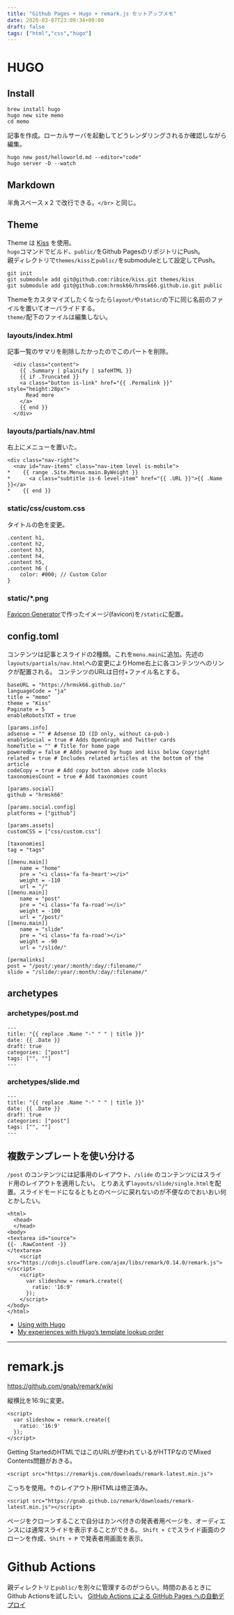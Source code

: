 ```yaml
---
title: "Github Pages + Hugo + remark.js セットアップメモ"
date: 2020-03-07T23:09:34+09:00
draft: false
tags: ["html","css","hugo"]
---
```


# HUGO

## Install

```
brew install hugo
hugo new site memo
cd memo
```

記事を作成。ローカルサーバを起動してどうレンダリングされるか確認しながら編集。

```
hugo new post/helloworld.md --editor="code"
hugo server -D --watch
```

## Markdown

半角スペース x 2 で改行できる。`</br>` と同じ。

## Theme

Theme は [Kiss](https://github.com/ribice/kiss) を使用。  
`hugo`コマンドでビルド、`public/`をGithub PagesのリポジトリにPush。  
親ディレクトリで`themes/kiss`と`public/`をsubmoduleとして設定してPush。

```
git init
git submodule add git@github.com:ribice/kiss.git themes/kiss
git submodule add git@github.com:hrmsk66/hrmsk66.github.io.git public
```

Themeをカスタマイズしたくなったら`layout/`や`static/`の下に同じ名前のファイルを置いてオーバライドする。  
`theme/`配下のファイルは編集しない。

### layouts/index.html
記事一覧のサマリを削除したかったのでこのパートを削除。
```
  <div class="content">
    {{ .Summary | plainify | safeHTML }}
    {{ if .Truncated }}
    <a class="button is-link" href="{{ .Permalink }}" style="height:28px">
      Read more
    </a>
    {{ end }}
  </div>
```

### layouts/partials/nav.html
右上にメニューを置いた。

```
<div class="nav-right">
  <nav id="nav-items" class="nav-item level is-mobile">
*    {{ range .Site.Menus.main.ByWeight }}
*      <a class="subtitle is-6 level-item" href="{{ .URL }}">{{ .Name }}</a>
*    {{ end }}
```

### static/css/custom.css
タイトルの色を変更。

```
.content h1,
.content h2,
.content h3,
.content h4,
.content h5,
.content h6 {
    color: #000; // Custom Color
}
```

### static/*.png
[Favicon Generator](https://realfavicongenerator.net/)で作ったイメージ(favicon)を`/static`に配置。

## config.toml
コンテンツは記事とスライドの2種類。これを`menu.main`に追加。先述の`layouts/partials/nav.html`への変更によりHome右上に各コンテンツへのリンクが配置される。
コンテンツのURLは日付+ファイル名とする。

```
baseURL = "https://hrmsk66.github.io/"
languageCode = "ja"
title = "memo"
theme = "Kiss"
Paginate = 5
enableRobotsTXT = true

[params.info]
adsense = "" # Adsense ID (ID only, without ca-pub-)
enableSocial = true # Adds OpenGraph and Twitter cards
homeTitle = "" # Title for home page
poweredby = false # Adds powered by hugo and kiss below Copyright
related = true # Includes related articles at the bottom of the article
codeCopy = true # Add copy button above code blocks
taxonomiesCount = true # Add taxonomies count

[params.social]
github = "hrmsk66"

[params.social.config]
platforms = ["github"]

[params.assets]
customCSS = ["css/custom.css"]

[taxonomies]
tag = "tags"

[[menu.main]]
    name = "home"
    pre = "<i class='fa fa-heart'></i>"
    weight = -110
    url = "/"
[[menu.main]]
    name = "post"
    pre = "<i class='fa fa-road'></i>"
    weight = -100
    url = "/post/"
[[menu.main]]
    name = "slide"
    pre = "<i class='fa fa-road'></i>"
    weight = -90
    url = "/slide/"

[permalinks]
post = "/post/:year/:month/:day/:filename/"
slide = "/slide/:year/:month/:day/:filename/"
```

## archetypes

### archetypes/post.md

```
---
title: "{{ replace .Name "-" " " | title }}"
date: {{ .Date }}
draft: true
categories: ["post"]
tags: ["", ""]
---
```

### archetypes/slide.md

```
---
title: "{{ replace .Name "-" " " | title }}"
date: {{ .Date }}
draft: true
categories: ["post"]
tags: ["", ""]
---
```

## 複数テンプレートを使い分ける

`/post` のコンテンツには記事用のレイアウト、`/slide` のコンテンツにはスライド用のレイアウトを適用したい。
とりあえず`layouts/slide/single.html`を配置。スライドモードになるともとのページに戻れないのが不便なのでおいおい何とかしたい。

```
<html>
  <head>
  </head>
<body>
<textarea id="source">
{{- .RawContent -}}
</textarea>
    <script src="https://cdnjs.cloudflare.com/ajax/libs/remark/0.14.0/remark.js"></script>
    <script>
      var slideshow = remark.create({
        ratio: '16:9' 
      });
    </script>
</body>
</html>
```

- [Using with Hugo](https://github.com/gnab/remark/wiki/Using-with-Hugo)
- [My experiences with Hugo’s template lookup order](https://discourse.gohugo.io/t/my-experiences-with-hugos-template-lookup-order/9959)

---

# remark.js

https://github.com/gnab/remark/wiki

縦横比を16:9に変更。

```
<script>
  var slideshow = remark.create({
    ratio: '16:9' 
  });
</script>
```

Getting StartedのHTMLではこのURLが使われているがHTTPなのでMixed Contents問題がおきる。

```
<script src="https://remarkjs.com/downloads/remark-latest.min.js">
```

こっちを使用。↑のレイアウト用HTMLは修正済み。

```
<script src="https://gnab.github.io/remark/downloads/remark-latest.min.js"></script>
```


ページをクローンすることで自分はカンペ付きの発表者用ページを、オーディエンスには通常スライドを表示することができる。
`Shift + C`でスライド画面のクローンを作成、`Shift + P` で発表者用画面を表示。

# Github Actions

親ディレクトリと`public/`を別々に管理するのがつらい。時間のあるときにGithub Actionsを試したい。
[GitHub Actions による GitHub Pages への自動デプロイ](https://qiita.com/peaceiris/items/d401f2e5724fdcb0759d)
